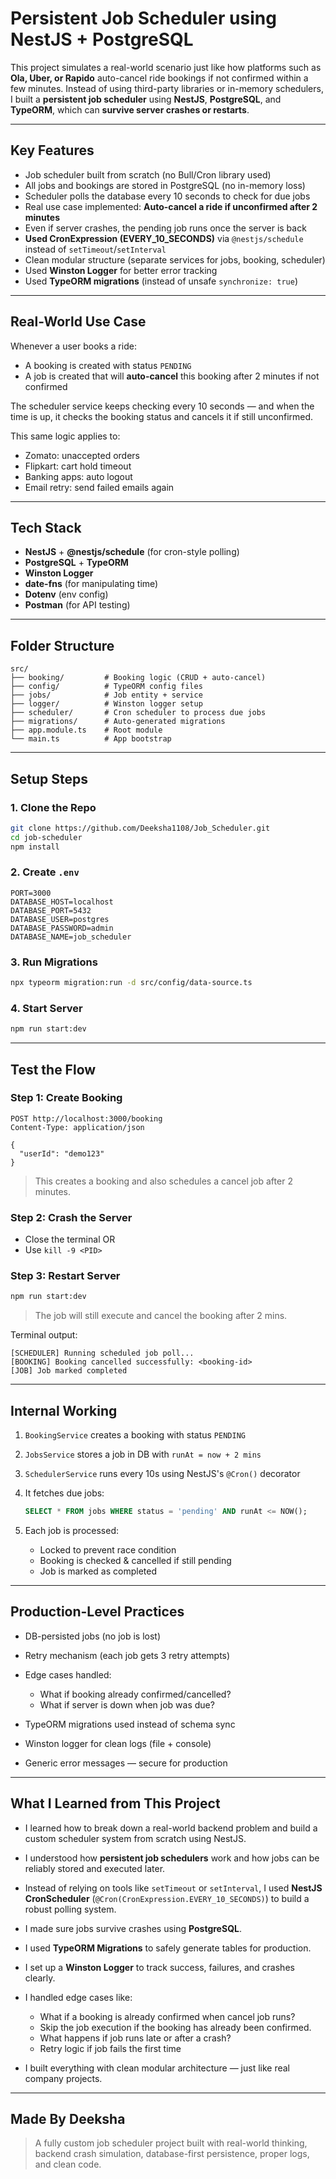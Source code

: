 # Persistent Job Scheduler using NestJS + PostgreSQL

This project simulates a real-world scenario just like how platforms such as **Ola, Uber, or Rapido** auto-cancel ride bookings if not confirmed within a few minutes. Instead of using third-party libraries or in-memory schedulers, I built a **persistent job scheduler** using **NestJS**, **PostgreSQL**, and **TypeORM**, which can **survive server crashes or restarts**.

---

## Key Features

- Job scheduler built from scratch (no Bull/Cron library used)
- All jobs and bookings are stored in PostgreSQL (no in-memory loss)
- Scheduler polls the database every 10 seconds to check for due jobs
- Real use case implemented: **Auto-cancel a ride if unconfirmed after 2 minutes**
- Even if server crashes, the pending job runs once the server is back
- **Used CronExpression (EVERY_10_SECONDS)** via `@nestjs/schedule` instead of `setTimeout`/`setInterval`
- Clean modular structure (separate services for jobs, booking, scheduler)
- Used **Winston Logger** for better error tracking
- Used **TypeORM migrations** (instead of unsafe `synchronize: true`)

---

## Real-World Use Case

Whenever a user books a ride:

- A booking is created with status `PENDING`
- A job is created that will **auto-cancel** this booking after 2 minutes if not confirmed

The scheduler service keeps checking every 10 seconds — and when the time is up, it checks the booking status and cancels it if still unconfirmed.

This same logic applies to:

- Zomato: unaccepted orders
- Flipkart: cart hold timeout
- Banking apps: auto logout
- Email retry: send failed emails again

---

## Tech Stack

- **NestJS** + **@nestjs/schedule** (for cron-style polling)
- **PostgreSQL** + **TypeORM**
- **Winston Logger**
- **date-fns** (for manipulating time)
- **Dotenv** (env config)
- **Postman** (for API testing)

---

## Folder Structure

```
src/
├── booking/         # Booking logic (CRUD + auto-cancel)
├── config/          # TypeORM config files
├── jobs/            # Job entity + service
├── logger/          # Winston logger setup
├── scheduler/       # Cron scheduler to process due jobs
├── migrations/      # Auto-generated migrations
├── app.module.ts    # Root module
└── main.ts          # App bootstrap
```

---

## Setup Steps

### 1. Clone the Repo

```bash
git clone https://github.com/Deeksha1108/Job_Scheduler.git
cd job-scheduler
npm install
```

### 2. Create `.env`

```env
PORT=3000
DATABASE_HOST=localhost
DATABASE_PORT=5432
DATABASE_USER=postgres
DATABASE_PASSWORD=admin
DATABASE_NAME=job_scheduler
```

### 3. Run Migrations

```bash
npx typeorm migration:run -d src/config/data-source.ts
```

### 4. Start Server

```bash
npm run start:dev
```

---

## Test the Flow

### Step 1: Create Booking

```http
POST http://localhost:3000/booking
Content-Type: application/json

{
  "userId": "demo123"
}
```

> This creates a booking and also schedules a cancel job after 2 minutes.

### Step 2: Crash the Server

- Close the terminal OR
- Use `kill -9 <PID>`

### Step 3: Restart Server

```bash
npm run start:dev
```

> The job will still execute and cancel the booking after 2 mins.

Terminal output:

```
[SCHEDULER] Running scheduled job poll...
[BOOKING] Booking cancelled successfully: <booking-id>
[JOB] Job marked completed
```

---

## Internal Working

1. `BookingService` creates a booking with status `PENDING`
2. `JobsService` stores a job in DB with `runAt = now + 2 mins`
3. `SchedulerService` runs every 10s using NestJS's `@Cron()` decorator
4. It fetches due jobs:

   ```sql
   SELECT * FROM jobs WHERE status = 'pending' AND runAt <= NOW();
   ```

5. Each job is processed:
   - Locked to prevent race condition
   - Booking is checked & cancelled if still pending
   - Job is marked as completed

---

## Production-Level Practices

- DB-persisted jobs (no job is lost)
- Retry mechanism (each job gets 3 retry attempts)
- Edge cases handled:
  - What if booking already confirmed/cancelled?
  - What if server is down when job was due?

- TypeORM migrations used instead of schema sync
- Winston logger for clean logs (file + console)
- Generic error messages — secure for production

---

## What I Learned from This Project

- I learned how to break down a real-world backend problem and build a custom scheduler system from scratch using NestJS.
- I understood how **persistent job schedulers** work and how jobs can be reliably stored and executed later.
- Instead of relying on tools like `setTimeout` or `setInterval`, I used **NestJS CronScheduler** (`@Cron(CronExpression.EVERY_10_SECONDS)`) to build a robust polling system.
- I made sure jobs survive crashes using **PostgreSQL**.
- I used **TypeORM Migrations** to safely generate tables for production.
- I set up a **Winston Logger** to track success, failures, and crashes clearly.
- I handled edge cases like:
  - What if a booking is already confirmed when cancel job runs?
  - Skip the job execution if the booking has already been confirmed.
  - What happens if job runs late or after a crash?
  - Retry logic if job fails the first time

- I built everything with clean modular architecture — just like real company projects.

---

## Made By Deeksha

> A fully custom job scheduler project built with real-world thinking, backend crash simulation, database-first persistence, proper logs, and clean code.
